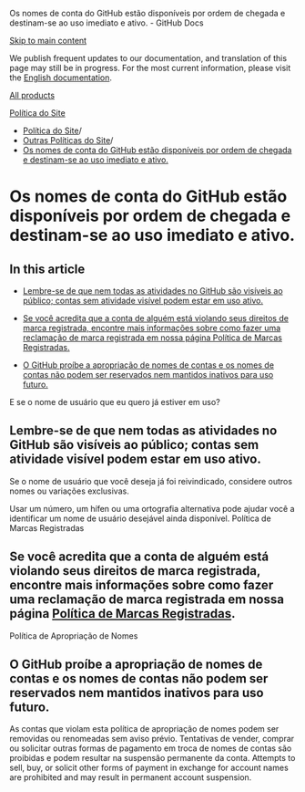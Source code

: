 Os nomes de conta do GitHub estão disponíveis por ordem de chegada e destinam-se ao uso imediato e ativo. - GitHub Docs

[Skip to main content](#main-content)

We publish frequent updates to our documentation, and translation of this page may still be in progress. For the most current information, please visit the [English documentation](/en).

[All products](/pt)

[Política do Site](/pt/site-policy)

* [Política do Site](/pt/site-policy)/
* [Outras Políticas do Site](/pt/site-policy/other-site-policies)/
* [Os nomes de conta do GitHub estão disponíveis por ordem de chegada e destinam-se ao uso imediato e ativo.](/pt/site-policy/other-site-policies/github-username-policy)

Os nomes de conta do GitHub estão disponíveis por ordem de chegada e destinam-se ao uso imediato e ativo.
==========

In this article
----------

* [Lembre-se de que nem todas as atividades no GitHub são visíveis ao público; contas sem atividade visível podem estar em uso ativo.](#what-if-the-username-i-want-is-already-taken)

* [Se você acredita que a conta de alguém está violando seus direitos de marca registrada, encontre mais informações sobre como fazer uma reclamação de marca registrada em nossa página Política de Marcas Registradas.](#trademark-policy)

* [O GitHub proíbe a apropriação de nomes de contas e os nomes de contas não podem ser reservados nem mantidos inativos para uso futuro.](#name-squatting-policy)

E se o nome de usuário que eu quero já estiver em uso?

[](#what-if-the-username-i-want-is-already-taken)Lembre-se de que nem todas as atividades no GitHub são visíveis ao público; contas sem atividade visível podem estar em uso ativo.
----------

Se o nome de usuário que você deseja já foi reivindicado, considere outros nomes ou variações exclusivas.

Usar um número, um hífen ou uma ortografia alternativa pode ajudar você a identificar um nome de usuário desejável ainda disponível. Política de Marcas Registradas

[](#trademark-policy)Se você acredita que a conta de alguém está violando seus direitos de marca registrada, encontre mais informações sobre como fazer uma reclamação de marca registrada em nossa página [Política de Marcas Registradas](/pt/site-policy/content-removal-policies/github-trademark-policy).
----------

Política de Apropriação de Nomes

[](#name-squatting-policy)O GitHub proíbe a apropriação de nomes de contas e os nomes de contas não podem ser reservados nem mantidos inativos para uso futuro.
----------

As contas que violam esta política de apropriação de nomes podem ser removidas ou renomeadas sem aviso prévio. Tentativas de vender, comprar ou solicitar outras formas de pagamento em troca de nomes de contas são proibidas e podem resultar na suspensão permanente da conta. Attempts to sell, buy, or solicit other forms of payment in exchange for account names are prohibited and may result in permanent account suspension.
